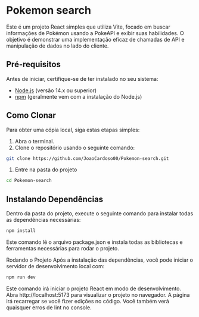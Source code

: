 # Pokemon search

Este é um projeto React simples que utiliza Vite, focado em buscar informações de Pokémon usando a PokeAPI e exibir suas habilidades. O objetivo é demonstrar uma implementação eficaz de chamadas de API e manipulação de dados no lado do cliente.

## Pré-requisitos

Antes de iniciar, certifique-se de ter instalado no seu sistema:

- [Node.js](https://nodejs.org/en/) (versão 14.x ou superior)
- [npm](https://www.npmjs.com/) (geralmente vem com a instalação do Node.js)

## Como Clonar

Para obter uma cópia local, siga estas etapas simples:

1. Abra o terminal.
2. Clone o repositório usando o seguinte comando:

```bash
git clone https://github.com/JoaoCardoso00/Pokemon-search.git
```

1. Entre na pasta do projeto
```bash
cd Pokemon-search
```
## Instalando Dependências
Dentro da pasta do projeto, execute o seguinte comando para instalar todas as dependências necessárias:

```bash
npm install
```

Este comando lê o arquivo package.json e instala todas as bibliotecas e ferramentas necessárias para rodar o projeto.

Rodando o Projeto
Após a instalação das dependências, você pode iniciar o servidor de desenvolvimento local com:

```bash
npm run dev
```

Este comando irá iniciar o projeto React em modo de desenvolvimento. Abra http://localhost:5173 para visualizar o projeto no navegador. A página irá recarregar se você fizer edições no código. Você também verá quaisquer erros de lint no console.
